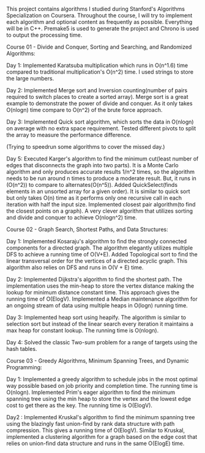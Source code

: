 This project contains algorithms I studied during Stanford's Algorithms Specialization on Coursera. Throughout the course, I will try to implement each algorithm and optional content as frequently as possible. Everything will be in C++. Premake5 is used to generate the project and Chrono is used to output the processing time.

Course 01 - Divide and Conquer, Sorting and Searching, and Randomized Algorithms:

Day 1: Implemented Karatsuba multiplication which runs in O(n^1.6) time compared to traditional multiplication's O(n^2) time. I used strings to store the large numbers.

Day 2: Implemented Merge sort and Inversion counting(number of pairs required to switch places to create a sorted array). Merge sort is a great example to demonstrate the power of divide and conquer. As it only takes O(nlogn) time compare to O(n^2) of the brute force approach.

Day 3: Implemented Quick sort algorithm, which sorts the data in O(nlogn) on average with no extra space requirement. Tested different pivots to split the array to measure the performance difference.

(Trying to speedrun some algorithms to cover the missed day.)

Day 5: Executed Karger's algorithm to find the minimum cut(least number of edges that disconnects the graph into two parts). It is a Monte Carlo algorithm and only produces accurate results 1/n^2 times, so the algorithm needs to be run around n times to produce a moderate result. But, it runs in (O(n^2)) to compare to alternates(O(n^5)).
Added QuickSelect(finds elements in an unsorted array for a given order). It is similar to quick sort but only takes O(n) time as it performs only one recursive call in each iteration with half the input size.
Implemented closest pair algorithm(to find the closest points on a graph). A very clever algorithm that utilizes sorting and divide and conquer to achieve O(nlogn^2) time.

Course 02 - Graph Search, Shortest Paths, and Data Structures:

Day 1: Implemented Kosaraju's algorithm to find the strongly connected components for a directed graph. The algorithm elegantly utilizes multiple DFS to achieve a running time of O(V+E).
Added Topological sort to find the linear transversal order for the vertices of a directed acyclic graph. This algorithm also relies on DFS and runs in O(V + E) time.

Day 2: Implemented Dijkstra's algorithm to find the shortest path. The implementation uses the min-heap to store the vertex distance making the lookup for minimum distance constant time. This approach gives the running time of O(ElogV).
Implemented a Median maintenance algorithm for an ongoing stream of data using multiple heaps in O(logn) running time.

Day 3: Implemented heap sort using heapify. The algorithm is similar to selection sort but instead of the linear search every iteration it maintains a max heap for constant lookup. The running time is O(nlogn).

Day 4: Solved the classic Two-sum problem for a range of targets using the hash tables.

Course 03 - Greedy Algorithms, Minimum Spanning Trees, and Dynamic Programming:

Day 1: Implemented a greedy algorithm to schedule jobs in the most optimal way possible based on job priority and completion time. The running time is O(nlogn).
Implemented Prim's eager algorithm to find the minimum spanning tree using the min heap to store the vertex and the lowest edge cost to get there as the key. The running time is O(ElogV).

Day2 : Implemented Kruskal's algorithm to find the minimum spanning tree using the blazingly fast union-find by rank data structure with path compression. This gives a running time of O(ElogV).
Similar to Kruskal, implemented a clustering algorithm for a graph based on the edge cost that relies on union-find data structure and runs in the same O(ElogE) time.